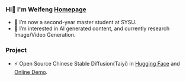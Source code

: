 <!--
<img align="right" src="https://github-readme-stats.vercel.app/api?username=Weifeng-Chen&show_icons=true&icon_color=CE1D2D&text_color=718096&bg_color=ffffff&hide_title=true" />
-->

### Hi👋 I'm Weifeng [Homepage](https://weifeng-chen.github.io/)
- 🌱 I’m now a second-year master student at SYSU.
- 🔭 I’m interested in AI generated content, and currently research Image/Video Generation.


### Project
- ⚡ Open Source Chinese Stable Diffusion(Taiyi) in [Hugging Face](https://huggingface.co/IDEA-CCNL/Taiyi-Stable-Diffusion-1B-Chinese-v0.1) and [Online Demo](https://huggingface.co/spaces/IDEA-CCNL/Taiyi-Stable-Diffusion-Chinese).


<!--
**Weifeng-Chen/Weifeng-Chen** is a ✨ _special_ ✨ repository because its `README.md` (this file) appears on your GitHub profile.

Here are some ideas to get you started:

- 🔭 I’m currently working on ...
- 🌱 I’m currently learning ...
- 👯 I’m looking to collaborate on ...
- 🤔 I’m looking for help with ...
- 💬 Ask me about ...
- 📫 How to reach me: ...
- 😄 Pronouns: ...
- ⚡ Fun fact: ...
-->
